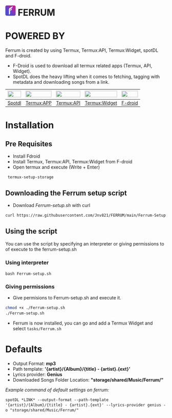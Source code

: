 # <img src="Icons/FERRUM.png" alt="Ferrum Logo Image" width="32px" height="32px"> FERRUM




# POWERED BY
Ferrum is created by using Termux, Termux:API, Termux:Widget, spotDL and F-droid.
 - F-Droid is used to download all termux related apps (Termux, API, Widget).
 - SpotDL does the heavy lifting when it comes to fetching, tagging with metadata and downloading songs from a link.
 
| <img src="https://github.com/spotDL/spotify-downloader/blob/master/docs/static/logo-transparent.png?raw=true" width="100%" height="100%">|<img src="https://github.com/termux/termux-app/blob/master/art/ic_launcher2_round.png?raw=true" width="100%" height="100%">|<img src="https://github.com/termux/termux-app/blob/master/art/ic_launcher2_round.png?raw=true" width="100%" height="100%">|<img src="https://github.com/termux/termux-app/blob/master/art/ic_launcher2_round.png?raw=true" width="100%" height="100%">|<img src="https://upload.wikimedia.org/wikipedia/commons/thumb/3/3c/F-Droid_Logo_4.svg/1200px-F-Droid_Logo_4.svg.png" width="100%" height="100%">|
|--------|------------|------------|---------------|--------|
| [Spotdl](https://github.com/spotDL/spotify-downloader) | [Termux:APP](https://github.com/termux/termux-app) | [Termux:API](https://github.com/termux/termux-api) | [Termux:Widget](https://github.com/termux/termux-widget)  | [F-droid](https://github.com/f-droid/fdroidclient) |

# Installation

  ## Pre Requisites
   - Install Fdroid
   - Install Termux, Termux:API, Termux:Widget from F-droid
   - Open termux and execute (Write + Enter)
   ```
    termux-setup-storage
   ```
  ## Downloading the Ferrum setup script

  - Download _Ferrum-setup.sh_ with curl
  ```sh
  curl https://raw.githubusercontent.com/Jnv821/FERRUM/main/Ferrum-Setup.sh?token=GHSAT0AAAAAABRRH7L3JAOMOMSMPR2ZFOEYYQZN2GQ > Ferrum-setup.sh
  ```
  ## Using the script
  You can use the script by specifying an interpreter or giving permissions to of execute to the ferrum-setup.sh
  
  ### Using interpreter
  ```
  bash Ferrum-setup.sh
  ```
  ### Giving permissions
  - Give permisions to Ferrum-setup.sh and execute it.
  
  ```sh
  chmod +x ./Ferrum-setup.sh
  ./Ferrum-setup.sh
  ```
  - Ferrum is now installed, you can go and add a Termux Widget and select ``tasks/Ferrum.sh``
  
# Defaults
 - Output Format: **mp3**
 - Path template: **'{artist}/{Album}/{title} - {artist}.{ext}'**
 - Lyrics provider: **Genius**
 - Downloaded Songs Folder Location: **"storage/shared/Music/Ferrum/"** 

 *Example command of default settings on ferrum:*
```
spotDL *LINK* --output-format --path-template '{artist}/{Album}/{title} - {artist}.{ext}' --lyrics-provider genius -o "storage/shared/Music/Ferrum/"
```
  
  
  

